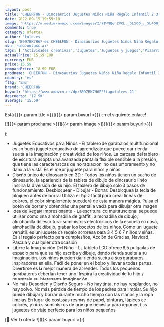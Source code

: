 ```yaml
---
layout: post
title: 'CHEERFUN - Dinosaurios Juguetes Niños Niña Regalo Infantil 2 3 4 5 6+ Años Magnetica Pizarra Magica Lcd 8 5 Pulgadas Bebe Juegos Educativos Regalo Cumpleaños Navidad Dibujo Electrónico Tableta Escritura Digital'
date: 2022-09-15 19:59:10
image: 'https://m.media-amazon.com/images/I/51WNQqh2VGL._SL500_._SL400_.jpg'
comments: true
category: ofertas
author: 'tole.es'
slug: 'B097BK7H6F-es CHEERFUN - Dinosaurios Juguetes Niños Niña Regalo Infantil...'
sku: 'B097BK7H6F-es'
tags: [ 'Actividades creativas','Juguetes','Juguetes y juegos','Pizarras mágicas para niños','Pizarras para niños','cheerfun','navidad','🇪🇸', ]
actualPrice: 15.59 EUR
currency: EUR
price: 15.59
comparePrice: 18.99 EUR
prodname: 'CHEERFUN - Dinosaurios Juguetes Niños Niña Regalo Infantil 2 3 4 5 6+ Años Magnetica Pizarra Magica Lcd 8 5 Pulgadas Bebe Juegos Educativos Regalo Cumpleaños Navidad Dibujo Electrónico Tableta Escritura Digital'
country: 'es'
flag: '🇪🇸'
brand: 'CHEERFUN'
buyurl: 'https://www.amazon.es/dp/B097BK7H6F/?tag=tolees-21'
descuento: '17.90'
average: '15.59'
---
```


Está [{{< param title >}}]({{< param buyurl >}}) en el siguiente enlace!

[![{{< param prodname >}}]({{< param image >}})]({{< param buyurl >}})

ℹ️:

- Juguetes Educativos para Niños - El tablero de garabatos multifuncional es un buen juguete educativo de aprendizaje que puede dar rienda suelta a la imaginación y creatividad de los niños. La carcasa del tablero de escritura adopta una avanzada pantalla flexible sensible a la presión, que tiene las características de no radiación, no deslumbramiento y no daño a la vista. Es el mejor juguete para niños y niñas
- Diseño único de dinosaurio en 3D - Todos los niños tienen un sueño de dinosaurio, la apariencia de la tableta de dibujo de dinosaurio lindo inspira la diversión de su hijo. El tablero de dibujo sólo 3 pasos de funcionamiento. Desbloquear - Dibujar - Borrar. Desbloquea la tecla de bloqueo antes de borrar Utiliza el lápiz táctil para crear líneas de colores, el color simplemente sucederá de esta manera mágica. Pulsa el botón de borrar y obtendrás una pantalla vacía para dibujar otra imagen
- Idea de Regalo Impresionante - La escritura lcd multifuncional se puede utilizar como una almohadilla de graffiti, almohadilla de dibujo, almohadilla de escritura, suministros electrónicos de la escuela en casa, almohadilla de dibujo, grabar los bocetos de los niños. Como un juguete versátil, es un juguete de regalo sorpresa para 3 4 5 6 7 niños y niñas. Es el regalo perfecto para cumpleaños, Acción de Gracias, Navidad, Pascua y cualquier otra ocasión
- Libere la Imaginación Del Niño - La tableta LCD ofrece 8,5 pulgadas de espacio para que su hijo escriba y dibuje, dando rienda suelta a su imaginación. Los niños pueden dar rienda suelta a sus garabatos inspiradores en ella. Fácil de poner en el bolso y llevar a todas partes. Divertirse es la mejor manera de aprender. Todos los pequeños garabateros deberían tener uno. Inspira la creatividad de tu hijo y muéstrale su interesante imaginación
- No más Desorden y Diseño Seguro - No hay tinta, no hay resplandor, no hay polvo. No más pérdida de tiempo de los padres para limpiar. Su hijo puede dibujar y borrar durante mucho tiempo con las manos y la ropa limpias.En lugar de costosas resmas de papel, pinturas, lápices de colores, y otros suministros de arte que necesita para reponer, Los juguetes de viaje perfecto para los niños pequeños

[🛒 Ver la oferta!!]({{< param buyurl >}})

